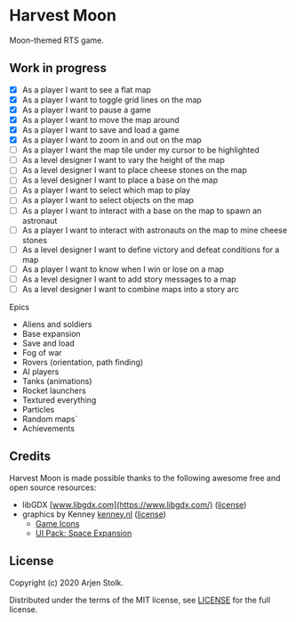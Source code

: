 # Harvest Moon

Moon-themed RTS game.

## Work in progress

- [x] As a player I want to see a flat map
- [x] As a player I want to toggle grid lines on the map
- [x] As a player I want to pause a game
- [x] As a player I want to move the map around 
- [x] As a player I want to save and load a game
- [x] As a player I want to zoom in and out on the map
- [ ] As a player I want the map tile under my cursor to be highlighted
- [ ] As a level designer I want to vary the height of the map
- [ ] As a level designer I want to place cheese stones on the map
- [ ] As a level designer I want to place a base on the map
- [ ] As a player I want to select which map to play
- [ ] As a player I want to select objects on the map
- [ ] As a player I want to interact with a base on the map to spawn an astronaut
- [ ] As a player I want to interact with astronauts on the map to mine cheese stones
- [ ] As a level designer I want to define victory and defeat conditions for a map
- [ ] As a player I want to know when I win or lose on a map
- [ ] As a level designer I want to add story messages to a map
- [ ] As a level designer I want to combine maps into a story arc

Epics
- Aliens and soldiers
- Base expansion
- Save and load
- Fog of war
- Rovers (orientation, path finding)
- AI players
- Tanks (animations)
- Rocket launchers
- Textured everything
- Particles
- Random maps`
- Achievements

## Credits

Harvest Moon is made possible thanks to the following awesome free and open source resources:

* libGDX [www.libgdx.com](https://www.libgdx.com/) ([license](credits/libGDX-license))
* graphics by Kenney [kenney.nl](https://kenney.nl/) ([license](credits/kenney-license))
  * [Game Icons](https://kenney.nl/assets/game-icons)
  * [UI Pack: Space Expansion](https://kenney.nl/assets/ui-pack-space-expansion)

## License

Copyright (c) 2020 Arjen Stolk.

Distributed under the terms of the MIT license, see [LICENSE](LICENSE) for the full license. 
